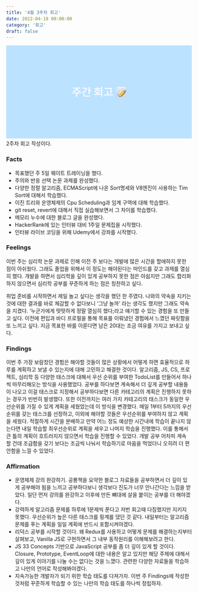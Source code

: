```yaml
---
title: '4월 3주차 회고'
date: 2022-04-18 00:00:00
category: '회고'
draft: false
---
```


<div align="center">
  <img src="../../assets/retrospect.png">
</div>
2주차 회고 작성이다.

### Facts

- 목표했던 주 5일 웨이트 트레이닝을 했다.
- 주의와 반응 선택 논문 과제를 완성했다.
- 다양한 정렬 알고리즘, ECMAScript에 나온 Sort명세와 V8엔진이 사용하는 Tim Sort에 대해서 학습했다.
- 이진 트리와 운영체제의 Cpu Scheduling과 임계 구역에 대해 학습했다.
- git reset, revert에 대해서 직접 실습해보면서 그 차이를 학습했다.
- 메모리 누수에 대한 블로그 글을 완성했다.
- HackerRank에 있는 인터뷰 대비 1주일 문제집을 시작했다.
- 인터뷰 라이브 코딩을 위해 Udemy에서 강좌를 시작했다.

### Feelings

이번 주는 심리학 논문 과제로 인해 이전 주 보다는 개발에 많은 시간을 할애하지 못한 점이 아쉬웠다. 그래도 졸업을 위해서 이 정도는 해야된다는 마인드를 갖고 과제를 열심히 했다. 개발을 하면서 심리학을 깊이 있게 공부하지 못한 점은 아쉽지만 그래도 합리화하지 않으면서 심리학 공부를 꾸준하게 하는 점은 칭찬하고 싶다.

취업 준비를 시작하면서 제일 놀고 싶다는 생각을 했던 한 주였다. 나와의 약속을 지키는 것에 대한 결과를 바로 체감할 수 없다보니 ‘그냥 놀까' 라는 생각도 했지만 그래도 약속을 지켰다. ‘누군가에게 떳떳하게 정말 열심히 했다;라고 얘기할 수 있는 경험을 또 만들고 싶다. 이전에 편입과 바디 프로필을 통해 목표를 이뤄냈던 경험에서 느꼈던 짜릿함을 또 느끼고 싶다. 지금 목표한 바를 이룬다면 남은 20대는 조금 여유를 가지고 보내고 싶다.

### Findings

이번 주 가장 보람찼던 경험은 해야할 것들이 많은 상황에서 어떻게 하면 효율적으로 하루를 계획하고 보낼 수 있는지에 대해 고민하고 해결한 것이다. 알고리즘, JS, CS, 프로젝트, 심리학 등 다양한 태스크에 대해서 우선 순위를 부여한 TodoList를 만들어서 하나씩 마무리해오는 방식을 사용했었다. 공부를 하다보면 계속해서 더 깊게 공부할 내용들이 나오고 이걸 태스크로 지정해서 공부하다보면 다른 카테고리의 계획은 진행하지 못하는 경우가 빈번히 발생했다. 또한 이전까지는 여러 가지 카테고리의 태스크가 동일한 우선순위를 가질 수 있게 계획을 세웠었는데 이 방식을 변경했다. 매일 1부터 5까지의 우선순위를 갖는 태스크를 선정하고, 이외에 해야할 것들은 우선순위를 부여하지 않고 계획을 세웠다. 적절하게 시간을 분배하고 만약 어느 정도 예상한 시간내에 학습이 끝나지 않는다면 내일 학습할 최우선순위로 계획을 세우고 나머지 학습을 진행했다. 이를 통해서 큰 틀의 계획이 흐트러지지 않으면서 학습을 진행할 수 있었다. 개발 공부 어차피 계속 할 건데 조급함을 갖기 보다는 조금씩 나눠서 학습하기로 마음을 먹었더니 오히려 더 편안함을 느낄 수 있었다.

### Affirmation

- 운영체제 강의 완강하기. 공룡책을 요약한 블로그 자료들을 공부하면서 더 깊이 있게 공부해야 됨을 느끼고 공부하다보니 생각보다 진도가 너무 안나간다는 느낌을 받았다. 일단 먼저 강의를 완강하고 이후에 만든 뼈대에 살을 붙이는 공부를 더 해야겠다.
- 강력하게 알고리즘 문제를 하루에 1문제씩 푼다고 저번 회고때 다짐했지만 지키지 못했다. 우선순위가 높은 다른 태스크를 핑계를 댔던 것 같다. 내일부터는 알고리즘 문제를 푸는 계획을 일일 계획에 반드시 포함시켜야겠다.
- 리덕스 공부를 시작할 것이다. 왜 Redux를 사용하고 어떻게 문제를 해결하는지부터 살펴보고, Vanilla JS로 구현하면서 그 내부 동작원리를 이해해보려고 한다.
- JS 33 Concepts 기반으로 JavaScript 공부를 좀 더 깊이 있게 할 것이다. Closure, Prototype, EventLoop에 대한 내용은 알고 있지만 해당 주제에 대해서 깊이 있게 이야기를 나눌 수는 없다는 것을 느꼈다. 관련한 다양한 자료들을 학습하고 나만의 언어로 작성해봐야겠다.
- 지속가능한 개발자가 되기 위한 학습 태도를 다져가자. 이번 주 Findings에 작성한 것처럼 꾸준하게 학습할 수 있는 나만의 학습 태도를 하나씩 정립하자.
